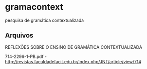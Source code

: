 # gramacontext
pesquisa de gramática contextualizada

## Arquivos

REFLEXÕES SOBRE O ENSINO DE GRAMÁTICA CONTEXTUALIZADA

714-2296-1-PB.pdf - http://revistas.faculdadefacit.edu.br/index.php/JNT/article/view/714
